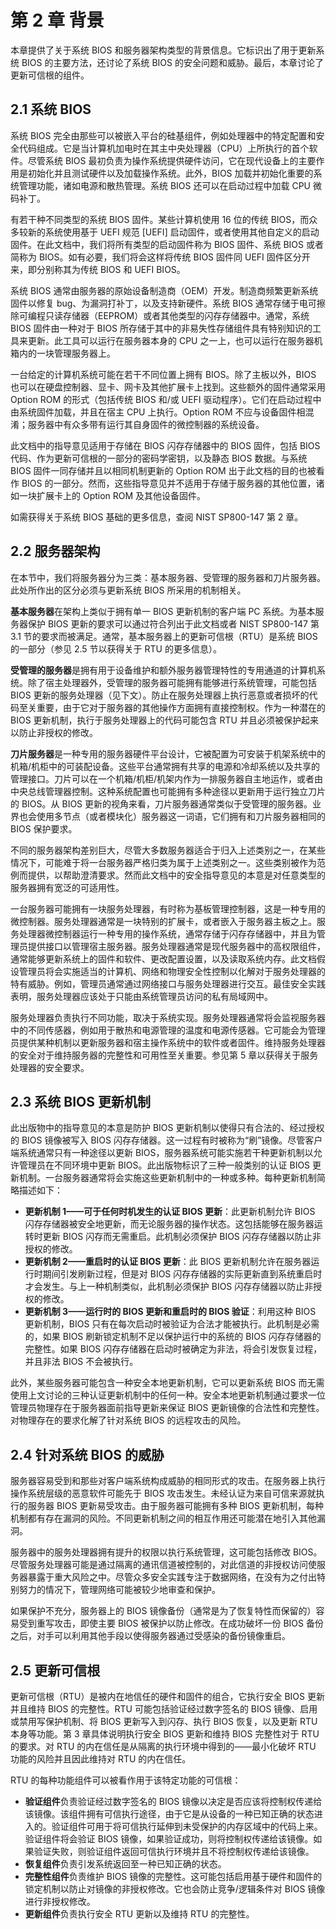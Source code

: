 # 第 2 章 背景

本章提供了关于系统 BIOS 和服务器架构类型的背景信息。它标识出了用于更新系统 BIOS 的主要方法，还讨论了系统 BIOS 的安全问题和威胁。最后，本章讨论了更新可信根的组件。

## 2.1 系统 BIOS

系统 BIOS 完全由那些可以被嵌入平台的硅基组件，例如处理器中的特定配置和安全代码组成。它是当计算机加电时在其主中央处理器（CPU）上所执行的首个软件。尽管系统 BIOS 最初负责为操作系统提供硬件访问，它在现代设备上的主要作用是初始化并且测试硬件以及加载操作系统。此外，BIOS 加载并初始化重要的系统管理功能，诸如电源和散热管理。系统 BIOS 还可以在启动过程中加载 CPU 微码补丁。

有若干种不同类型的系统 BIOS 固件。某些计算机使用 16 位的传统 BIOS，而众多较新的系统使用基于 UEFI 规范 \[UEFI\] 启动固件，或者使用其他自定义的启动固件。在此文档中，我们将所有类型的启动固件称为 BIOS 固件、系统 BIOS 或者简称为 BIOS。如有必要，我们将会这样将传统 BIOS 固件同 UEFI 固件区分开来，即分别称其为传统 BIOS 和 UEFI BIOS。

系统 BIOS 通常由服务器的原始设备制造商（OEM）开发。制造商频繁更新系统固件以修复 bug、为漏洞打补丁，以及支持新硬件。系统 BIOS 通常存储于电可擦除可编程只读存储器（EEPROM）或者其他类型的闪存存储器中。通常，系统 BIOS 固件由一种对于 BIOS 所存储于其中的非易失性存储组件具有特别知识的工具来更新。此工具可以运行在服务器本身的 CPU 之一上，也可以运行在服务器机箱内的一块管理服务器上。

一台给定的计算机系统可能在若干不同位置上拥有 BIOS。除了主板以外，BIOS 也可以在硬盘控制器、显卡、网卡及其他扩展卡上找到。这些额外的固件通常采用 Option ROM 的形式（包括传统 BIOS 和/或 UEFI 驱动程序）。它们在启动过程中由系统固件加载，并且在宿主 CPU 上执行。Option ROM 不应与设备固件相混淆；服务器中有众多带有运行其自身固件的微控制器的系统设备。

此文档中的指导意见适用于存储在 BIOS 闪存存储器中的 BIOS 固件，包括 BIOS 代码、作为更新可信根的一部分的密码学密钥，以及静态 BIOS 数据。与系统 BIOS 固件一同存储并且以相同机制更新的 Option ROM 出于此文档的目的也被看作 BIOS 的一部分。然而，这些指导意见并不适用于存储于服务器的其他位置，诸如一块扩展卡上的 Option ROM 及其他设备固件。

如需获得关于系统 BIOS 基础的更多信息，查阅 NIST SP800-147 第 2 章。

## 2.2 服务器架构

在本节中，我们将服务器分为三类：基本服务器、受管理的服务器和刀片服务器。此处所作出的区分必须与更新系统 BIOS 所采用的机制相关。

**基本服务器**在架构上类似于拥有单一 BIOS 更新机制的客户端 PC 系统。为基本服务器保护 BIOS 更新的要求可以通过符合列出于此文档或者 NIST SP800-147 第 3.1 节的要求而被满足。通常，基本服务器上的更新可信根（RTU）是系统 BIOS 的一部分（参见 2.5 节以获得关于 RTU 的更多信息）。

**受管理的服务器**是拥有用于设备维护和额外服务器管理特性的专用通道的计算机系统。除了宿主处理器外，受管理的服务器可能拥有能够进行系统管理，可能包括 BIOS 更新的服务处理器（见下文）。防止在服务处理器上执行恶意或者损坏的代码至关重要，由于它对于服务器的其他操作方面拥有直接控制权。作为一种潜在的 BIOS 更新机制，执行于服务处理器上的代码可能包含 RTU 并且必须被保护起来以防止非授权的修改。

**刀片服务器**是一种专用的服务器硬件平台设计，它被配置为可安装于机架系统中的机箱/机柜中的可装配设备。这些平台通常拥有共享的电源和冷却系统以及共享的管理接口。刀片可以在一个机箱/机柜/机架内作为一排服务器自主地运作，或者由中央总线管理器控制。这种系统配置也可能拥有多种途径以更新用于运行独立刀片的 BIOS。从 BIOS 更新的视角来看，刀片服务器通常类似于受管理的服务器。业界也会使用多节点（或者模块化）服务器这一词语，它们拥有和刀片服务器相同的 BIOS 保护要求。

不同的服务器架构差别巨大，尽管大多数服务器适合于归入上述类别之一，在某些情况下，可能难于将一台服务器严格归类为属于上述类别之一。这些类别被作为范例而提供，以帮助澄清要求。然而此文档中的安全指导意见的本意是对任意类型的服务器拥有宽泛的可适用性。

一台服务器可能拥有一块服务处理器，有时称为基板管理控制器，这是一种专用的微控制器。服务处理器通常是一块特别的扩展卡，或者嵌入于服务器主板之上。服务处理器微控制器运行一种专用的操作系统，通常存储于闪存存储器中，并且为管理员提供接口以管理宿主服务器。服务处理器通常是现代服务器中的高权限组件，通常能够更新系统上的固件和软件、更改配置设置，以及读取系统内存。此文档假设管理员将会实施适当的计算机、网络和物理安全性控制以化解对于服务处理器的特有威胁。例如，管理员通常通过网络接口与服务处理器进行交互。最佳安全实践表明，服务处理器应该处于只能由系统管理员访问的私有局域网中。

服务处理器负责执行不同功能，取决于系统实现。服务处理器通常将会监视服务器中的不同传感器，例如用于散热和电源管理的温度和电源传感器。它可能会为管理员提供某种机制以更新服务器和宿主操作系统中的软件或者固件。维持服务处理器的安全对于维持服务器的完整性和可用性至关重要。参见第 5 章以获得关于服务处理器的安全要求。

## 2.3 系统 BIOS 更新机制

此出版物中的指导意见的本意是防护 BIOS 更新机制以使得只有合法的、经过授权的 BIOS 镜像被写入 BIOS 闪存存储器。这一过程有时被称为“刷”镜像。尽管客户端系统通常只有一种途径以更新 BIOS，服务器系统可能实施若干种更新机制以允许管理员在不同环境中更新 BIOS。此出版物标识了三种一般类别的认证 BIOS 更新机制。一台服务器通常将会实施这些更新机制中的一种或多种。每种更新机制简略描述如下：

* **更新机制 1——可于任何时机发生的认证 BIOS 更新**：此更新机制允许 BIOS 闪存存储器被安全地更新，而无论服务器的操作状态。这包括能够在服务器运转时更新 BIOS 闪存而无需重启。此机制必须保护 BIOS 闪存存储器以防止非授权的修改。
* **更新机制 2——重启时的认证 BIOS 更新**：此 BIOS 更新机制允许在服务器运行时期间引发刷新过程，但是对 BIOS 闪存存储器的实际更新直到系统重启时才会发生。与上一种机制类似，此机制必须保护 BIOS 闪存存储器以防止非授权的修改。
* **更新机制 3——运行时的 BIOS 更新和重启时的 BIOS 验证**：利用这种 BIOS 更新机制，BIOS 只有在每次启动时被验证为合法才能被执行。此机制是必需的，如果 BIOS 刷新锁定机制不足以保护运行中的系统的 BIOS 闪存存储器的完整性。如果 BIOS 闪存存储器在启动时被确定为非法，将会引发恢复过程，并且非法 BIOS 不会被执行。

此外，某些服务器可能包含一种安全本地更新机制，它可以更新系统 BIOS 而无需使用上文讨论的三种认证更新机制中的任何一种。安全本地更新机制通过要求一位管理员物理存在于服务器面前指导更新来保证 BIOS 更新镜像的合法性和完整性。对物理存在的要求化解了针对系统 BIOS 的远程攻击的风险。

## 2.4 针对系统 BIOS 的威胁

服务器容易受到和那些对客户端系统构成威胁的相同形式的攻击。在服务器上执行操作系统层级的恶意软件可能先于 BIOS 攻击发生。未经认证为来自可信来源就执行的服务器 BIOS 更新易受攻击。由于服务器可能拥有多种 BIOS 更新机制，每种机制都有存在漏洞的风险。不同更新机制之间的相互作用还可能潜在地引入其他漏洞。

服务器中的服务处理器拥有提升的权限以执行系统管理，这可能包括修改 BIOS。尽管服务处理器可能是通过隔离的通讯信道被控制的，对此信道的非授权访问使服务器暴露于重大风险之中。尽管众多安全实践专注于数据网络，在没有为之付出特别努力的情况下，管理网络可能被较少地审查和保护。

如果保护不充分，服务器上的 BIOS 镜像备份（通常是为了恢复特性而保留的）容易受到重写攻击，即使主要 BIOS 被保护以防止修改。在成功破坏一份 BIOS 备份之后，对手可以利用其他手段以使得服务器通过受感染的备份镜像重启。

## 2.5 更新可信根

更新可信根（RTU）是被内在地信任的硬件和固件的组合，它执行安全 BIOS 更新并且维持 BIOS 的完整性。RTU 可能包括验证经过数字签名的 BIOS 镜像、启用或禁用写保护机制、将 BIOS 更新写入到闪存、执行 BIOS 恢复，以及更新 RTU 本身等功能。第 3 章具体说明执行安全 BIOS 更新和维持 BIOS 完整性对于 RTU 的要求。对 RTU 的内在信任是从隔离的执行环境中得到的——最小化破坏 RTU 功能的风险并且因此维持对 RTU 的内在信任。

RTU 的每种功能组件可以被看作用于该特定功能的可信根：

* **验证组件**负责验证经过数字签名的 BIOS 镜像以决定是否应该将控制权传递给该镜像。该组件拥有可信执行途径，由于它是从设备的一种已知正确的状态进入的。验证组件可用于将可信执行延伸到未受保护的内存区域中的代码上来。验证组件将会验证 BIOS 镜像，如果验证成功，则将控制权传递给该镜像。如果验证失败，则验证组件返回可信执行环境并且不将控制权传递给该镜像。
* **恢复组件**负责引发系统返回至一种已知正确的状态。
* **完整性组件**负责维护 BIOS 镜像的完整性。这可能包括启用基于硬件和固件的锁定机制以防止对镜像的非授权修改。它也会防止竞争/逻辑条件对 BIOS 镜像进行非授权修改。
* **更新组件**负责执行安全 RTU 更新以及维持 RTU 的完整性。

